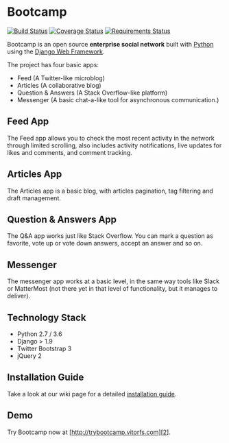 # Bootcamp

[![Build Status](https://travis-ci.org/vitorfs/bootcamp.svg?branch=master)](https://travis-ci.org/vitorfs/bootcamp) [![Coverage Status](https://coveralls.io/repos/github/vitorfs/bootcamp/badge.svg?branch=master)](https://coveralls.io/github/vitorfs/bootcamp?branch=master) [![Requirements Status](https://requires.io/github/vitorfs/bootcamp/requirements.svg?branch=master)](https://requires.io/github/vitorfs/bootcamp/requirements/?branch=master)

Bootcamp is an open source **enterprise social network** built with [Python][0] using the [Django Web Framework][1].

The project has four basic apps:

* Feed (A Twitter-like microblog)
* Articles (A collaborative blog)
* Question & Answers (A Stack Overflow-like platform)
* Messenger (A basic chat-a-like tool for asynchronous communication.)

## Feed App

The Feed app allows you to check the most recent activity in the network through limited scrolling, also includes activity notifications, live updates for likes and comments, and comment tracking.

## Articles App

The Articles app is a basic blog, with articles pagination, tag filtering and draft management.

## Question & Answers App

The Q&A app works just like Stack Overflow. You can mark a question as favorite, vote up or vote down answers, accept an answer and so on.

## Messenger

The messenger app works at a basic level, in the same way tools like Slack or MatterMost (not there yet in that level of functionality, but it manages to deliver).

## Technology Stack

* Python 2.7 / 3.6
* Django > 1.9
* Twitter Bootstrap 3
* jQuery 2

## Installation Guide

Take a look at our wiki page for a detailed [installation guide][3].

## Demo

Try Bootcamp now at [http://trybootcamp.vitorfs.com][2].

[0]: https://www.python.org/
[1]: https://www.djangoproject.com/
[2]: http://trybootcamp.vitorfs.com/
[3]: https://github.com/vitorfs/bootcamp/wiki/Installing-and-Running-Bootcamp
